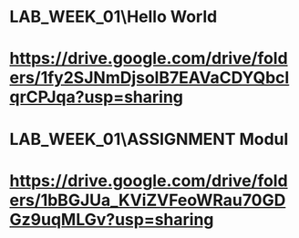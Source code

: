 # LAB_WEEK_01\Hello World
# https://drive.google.com/drive/folders/1fy2SJNmDjsolB7EAVaCDYQbclqrCPJqa?usp=sharing

# LAB_WEEK_01\ASSIGNMENT Modul
# https://drive.google.com/drive/folders/1bBGJUa_KViZVFeoWRau70GDGz9uqMLGv?usp=sharing


